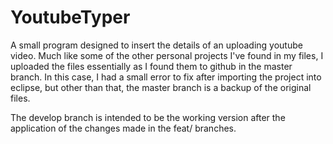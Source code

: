 # YoutubeTyper
A small program designed to insert the details of an uploading youtube video.
Much like some of the other personal projects I've found in my files, I uploaded the files essentially as I found them to github in the master branch.
In this case, I had a small error to fix after importing the project into eclipse, but other than that, the master branch is a backup of the original files.

The develop branch is intended to be the working version after the application of the changes made in the feat/ branches. 
